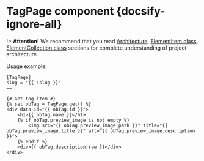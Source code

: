 # TagPage component {docsify-ignore-all}
     
!> **Attention!**  We recommend that you read [Architecture](home.md#architecture), [ElementItem class](item-class/item-class.md),
[ElementCollection class](collection-class/collection-class.md) sections for complete understanding of  project architecture.

Usage example:
```twig
[TagPage]
slug = "{{ :slug }}"
==

{# Get tag item #}
{% set obTag = TagPage.get() %}
<div data-id="{{ obTag.id }}">
    <h1>{{ obTag.name }}</h1>
    {% if obTag.preview_image is not empty %}
        <img src="{{ obTag.preview_image.path }}" title="{{ obTag.preview_image.title }}" alt="{{ obTag.preview_image.description }}">
    {% endif %}
    <div>{{ obTag.description|raw }}</div>
</div>
```